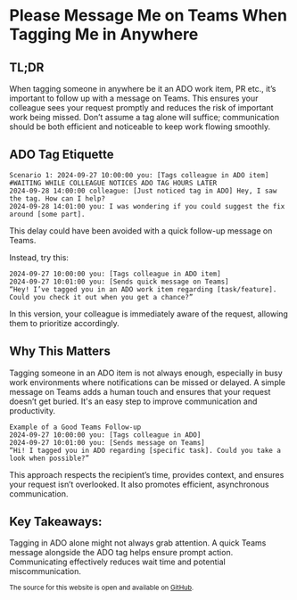 # Please Message Me on Teams When Tagging Me in Anywhere

## TL;DR

When tagging someone in anywhere be it an ADO work item, PR etc., it’s important to follow up with a message on Teams. This ensures your colleague sees your request promptly and reduces the risk of important work being missed. Don’t assume a tag alone will suffice; communication should be both efficient and noticeable to keep work flowing smoothly.

## ADO Tag Etiquette

```text
Scenario 1: 2024-09-27 10:00:00 you: [Tags colleague in ADO item]
#WAITING WHILE COLLEAGUE NOTICES ADO TAG HOURS LATER
2024-09-28 14:00:00 colleague: [Just noticed tag in ADO] Hey, I saw the tag. How can I help?
2024-09-28 14:01:00 you: I was wondering if you could suggest the fix around [some part].
```

This delay could have been avoided with a quick follow-up message on Teams.

Instead, try this:

```text
2024-09-27 10:00:00 you: [Tags colleague in ADO item]
2024-09-27 10:01:00 you: [Sends quick message on Teams]
“Hey! I’ve tagged you in an ADO work item regarding [task/feature]. Could you check it out when you get a chance?”
```

In this version, your colleague is immediately aware of the request, allowing them to prioritize accordingly.

## Why This Matters

Tagging someone in an ADO item is not always enough, especially in busy work environments where notifications can be missed or delayed. A simple message on Teams adds a human touch and ensures that your request doesn’t get buried. It's an easy step to improve communication and productivity.

```text
Example of a Good Teams Follow-up
2024-09-27 10:00:00 you: [Tags colleague in ADO]
2024-09-27 10:01:00 you: [Sends message on Teams]
“Hi! I tagged you in ADO regarding [specific task]. Could you take a look when possible?”
```

This approach respects the recipient’s time, provides context, and ensures your request isn’t overlooked. It also promotes efficient, asynchronous communication.

## Key Takeaways:

Tagging in ADO alone might not always grab attention.
A quick Teams message alongside the ADO tag helps ensure prompt action.
Communicating effectively reduces wait time and potential miscommunication.

<sup>The source for this website is open and available on [GitHub](https://github.com/ankitakash2007/tagNudge).</sup>
